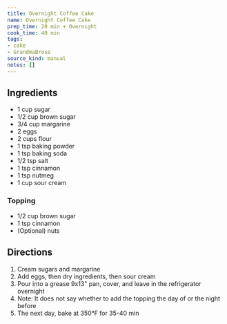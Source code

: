 ```yaml
---
title: Overnight Coffee Cake
name: Overnight Coffee Cake
prep_time: 20 min + Overnight
cook_time: 40 min
tags:
- cake
- GrandmaBrose
source_kind: manual
notes: []
---
```


## Ingredients
- 1 cup sugar
- 1/2 cup brown sugar
- 3/4 cup margarine
- 2 eggs
- 2 cups flour
- 1 tsp baking powder
- 1 tsp baking soda
- 1/2 tsp salt
- 1 tsp cinnamon
- 1 tsp nutmeg
- 1 cup sour cream

### Topping
- 1/2 cup brown sugar
- 1 tsp cinnamon
- (Optional) nuts


## Directions
1. Cream sugars and margarine
2. Add eggs, then dry ingredients, then sour cream
3. Pour into a grease 9x13" pan, cover, and leave in the refrigerator overnight
4. Note: It does not say whether to add the topping the day of or the night before
5. The next day, bake at 350°F for 35-40 min
